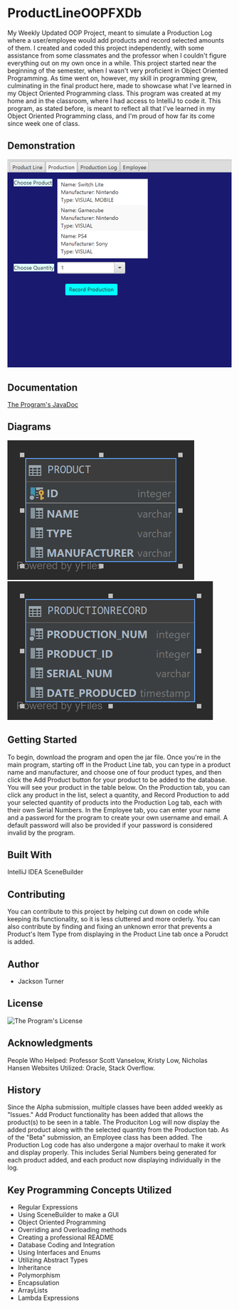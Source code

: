 # ProductLineOOPFXDb
My Weekly Updated OOP Project, meant to simulate a Production Log where a user/employee would add products and record selected amounts of them. I created and coded this project independently, with some assistance from some classmates and the professor when I couldn't figure everything out on my own once in a while. This project started near the beginning of the semester, when I wasn't very proficient in Object Oriented Programming. As time went on, however, my skill in programming grew, culminating in the final product here, made to showcase what I've learned in my Object Oriented Programming class. This program was created at my home and in the classroom, where I had access to IntelliJ to code it. This program, as stated before, is meant to reflect all that I've learned in my Object Oriented Programming class, and I'm proud of how far its come since week one of class.

## Demonstration
![A GIF of the Production List adding to the Production Log](res/ProgramGIF.gif)
## Documentation
[The Program's JavaDoc](https://zstrikexiii.github.io/ProductLineOOPFXDb/)
## Diagrams
![Diagram of a Product](src/Diagrams/PRODUCT.png)
![Diagram of the Production Record](src/Diagrams/PRODUCTIONRECORD.png)
## Getting Started
To begin, download the program and open the jar file. Once you're in the main program, starting off in the Product Line tab, you can type in a product name and manufacturer, and choose one of four product types, and then click the Add Product button for your product to be added to the database. You will see your product in the table below. On the Production tab, you can click any product in the list, select a quantity, and Record Production to add your selected quantity of products into the Production Log tab, each with their own Serial Numbers. In the Employee tab, you can enter your name and a password for the program to create your own username and email. A default password will also be provided if your password is considered invalid by the program.
## Built With
IntelliJ IDEA
SceneBuilder

## Contributing
You can contribute to this project by helping cut down on code while keeping its functionality, so it is less cluttered and more orderly. You can also contribute by finding and fixing an unknown error that prevents a Product's Item Type from displaying in the Product Line tab once a Porudct is added.
## Author
- Jackson Turner

## License
![The Program's License](License)
## Acknowledgments
People Who Helped: Professor Scott Vanselow, Kristy Low, Nicholas Hansen
Websites Utilized: Oracle, Stack Overflow. 
## History
Since the Alpha submission, multiple classes have been added weekly as "Issues." Add Product functionality has been added that allows the product(s) to be seen in a table. The Produciton Log will now display the added product along with the selected quantity from the Production tab. As of the "Beta" submission, an Employee class has been added. The Production Log code has also undergone a major overhaul to make it work and display properly. This includes Serial Numbers being generated for each product added, and each product now displaying individually in the log.
## Key Programming Concepts Utilized
- Regular Expressions
- Using SceneBuilder to make a GUI
- Object Oriented Programming
- Overriding and Overloading methods
- Creating a professional README
- Database Coding and Integration
- Using Interfaces and Enums
- Utilizing Abstract Types
- Inheritance
- Polymorphism
- Encapsulation
- ArrayLists
- Lambda Expressions
